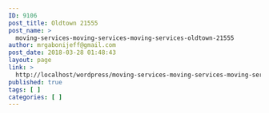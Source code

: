 ```yaml
---
ID: 9106
post_title: Oldtown 21555
post_name: >
  moving-services-moving-services-moving-services-oldtown-21555
author: mrgabonijeff@gmail.com
post_date: 2018-03-28 01:48:43
layout: page
link: >
  http://localhost/wordpress/moving-services-moving-services-moving-services-oldtown-21555/
published: true
tags: [ ]
categories: [ ]
---
```

